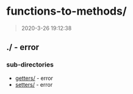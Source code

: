# functions-to-methods/

> 2020-3-26 19:12:38 

## ./ - error


### sub-directories

* [getters/](./getters/REVIEW.md) - error
* [setters/](./setters/REVIEW.md) - error

